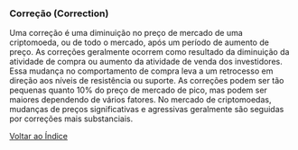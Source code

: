 ### Correção (Correction)

Uma correção é uma diminuição no preço de mercado de uma criptomoeda, ou de todo o mercado, após um período de aumento de preço. As correções geralmente ocorrem como resultado da diminuição da atividade de compra ou aumento da atividade de venda dos investidores. Essa mudança no comportamento de compra leva a um retrocesso em direção aos níveis de resistência ou suporte. As correções podem ser tão pequenas quanto 10% do preço de mercado de pico, mas podem ser maiores dependendo de vários fatores. No mercado de criptomoedas, mudanças de preços significativas e agressivas geralmente são seguidas por correções mais substanciais.

[Voltar ao Índice](../)